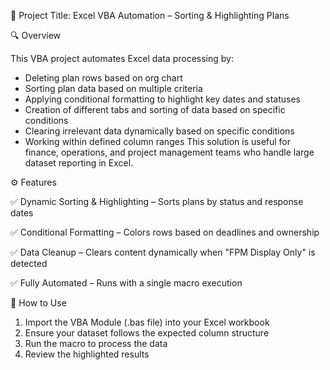 📌 Project Title: Excel VBA Automation – Sorting & Highlighting Plans

🔍 Overview

This VBA project automates Excel data processing by:

- Deleting plan rows based on org chart
- Sorting plan data based on multiple criteria
- Applying conditional formatting to highlight key dates and statuses
- Creation of different tabs and sorting of data based on specific conditions
- Clearing irrelevant data dynamically based on specific conditions
- Working within defined column ranges
This solution is useful for finance, operations, and project management teams who handle large dataset reporting in Excel.

⚙️ Features

✅ Dynamic Sorting & Highlighting – Sorts plans by status and response dates

✅ Conditional Formatting – Colors rows based on deadlines and ownership

✅ Data Cleanup – Clears content dynamically when "FPM Display Only" is detected

✅ Fully Automated – Runs with a single macro execution


📂 How to Use

1. Import the VBA Module (.bas file) into your Excel workbook
2. Ensure your dataset follows the expected column structure
3. Run the macro to process the data
4. Review the highlighted results
